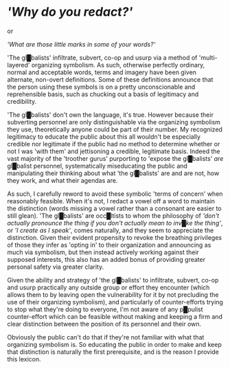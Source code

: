 # *'Why do you redact?'*
or

*'What are those little marks in some of your words?'*


'The gl█balists' infiltrate, subvert, co-op and usurp via a method of 'multi-layered' organizing symbolism.  As such, otherwise perfectly ordinary, normal and acceptable words, terms and imagery have been given alternate, non-overt definitions.  Some of these definitions announce that the person using these symbols is on a pretty unconscionable and reprehensible basis, such as chucking out a basis of legitimacy and credibility.

'The gl█balists' don't own the language, it's true.  However because their subverting personnel are only distinguishable via the organizing symbolism they use, theoretically anyone could be part of their number.  My recognized legitimacy to educate the public about this all wouldn't be especially credible nor legitimate if the public had no method to determine whether or not I was 'with them' and jettisoning a credible, legitimate basis.  Indeed the vast majority of the 'troother gurus' purporting to 'expose the gl█balists' *are* gl█balist personnel, systematically miseducating the public and manipulating their thinking about what 'the gl█balists' are and are not, how they work, and what their agendas are.

As such, I carefully reword to avoid these symbolic 'terms of concern' when reasonably feasible.  When it's not, I redact a vowel off a word to maintain the distinction (words missing a vowel rather than a consonant are easier to still glean).  'The gl█balists' are occ█ltists to whom the philosophy of *'don't actually pronounce the thing if you don't actually mean to inv█ke the thing'*, or *'I create as I speak'*, comes naturally, and they seem to appreciate the distinction.  Given their evident propensity to revoke the breathing privileges of those they infer as 'opting in' to their organization and announcing as much via symbolism, but then instead actively working against their supposed interests, this also has an added bonus of providing greater personal safety via greater clarity.

Given the ability and strategy of 'the gl█balists' to infiltrate, subvert, co-op and usurp practically any outside group or effort they encounter (which allows them to by leaving open the vulnerability for it by not precluding the use of their organizing symbolism), and particularly of counter-efforts trying to stop what they're doing to everyone, I'm not aware of any p█pulist counter-effort which can be feasible without making and keeping a firm and clear distinction between the position of its personnel and their own.

Obviously the public can't do that if they're not familiar with what that organizing symbolism is.  So educating the public in order to make and keep that distinction is naturally the first prerequisite, and is the reason I provide this lexicon.